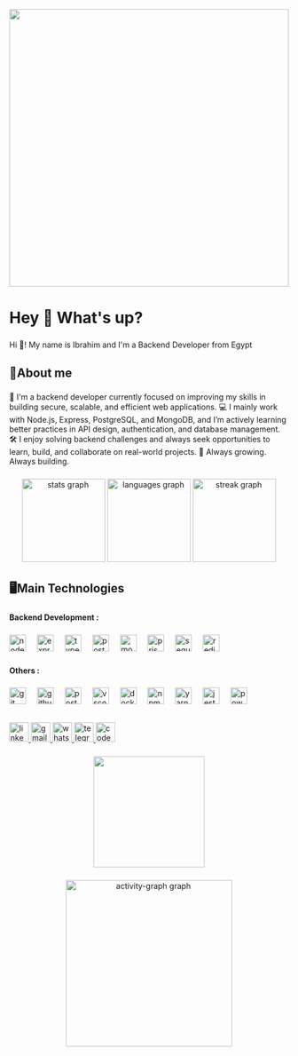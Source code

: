 <div align="center">
  <img height="500" width="100%" src="[https://www.icegif.com/wp-content/uploads/2023/12/icegif-96.gif](https://user-images.githubusercontent.com/74038190/213910845-af37a709-8995-40d6-be59-724526e3c3d7.gif)"  />
</div>

###

<h1 align="left">Hey 👋 What's up?</h1>

###

<p align="left">Hi 👋! My name is Ibrahim and I'm a Backend Developer from Egypt</p>

###

<h2 align="left">🤗About me</h2>

###

<p align="left">🚀 I'm a backend developer currently focused on improving my skills in building secure, scalable, and efficient web applications.
💻 I mainly work with Node.js, Express, PostgreSQL, and MongoDB, and I’m actively learning better practices in API design, authentication, and database management.
🛠️ I enjoy solving backend challenges and always seek opportunities to learn, build, and collaborate on real-world projects.
🌱 Always growing. Always building.

</p>

###

<div align="center">
  <img src="https://github-readme-stats.vercel.app/api?username=IbrahimMohamed101&hide_title=false&hide_rank=true&show_icons=true&include_all_commits=true&count_private=true&disable_animations=false&theme=dracula&locale=en&hide_border=false" height="150" alt="stats graph"  />
  <img src="https://github-readme-stats.vercel.app/api/top-langs?username=IbrahimMohamed101&locale=en&hide_title=false&layout=compact&card_width=320&langs_count=20&theme=dracula&hide_border=false" height="150" alt="languages graph"  />
  <img src="https://streak-stats.demolab.com?user=IbrahimMohamed101&locale=en&mode=daily&theme=dracula&hide_border=false&border_radius=5" height="150" alt="streak graph"  />
</div>


###

<h2 align="left">🖥️Main Technologies</h2>

###


<h4 align="left">Backend Development :</h4>

###

<div align="left">
  <img src="https://cdn.jsdelivr.net/gh/devicons/devicon/icons/nodejs/nodejs-original.svg" height="30" alt="nodejs logo" />
  <img width="12" />
  <img src="https://skillicons.dev/icons?i=express" height="30" alt="express logo" />
  <img width="12" />
  <img src="https://skillicons.dev/icons?i=typescript" height="30" alt="typescript logo" />
  <img width="12" />
  <img src="https://skillicons.dev/icons?i=postgres" height="30" alt="postgresql logo" />
  <img width="12" />
  <img src="https://skillicons.dev/icons?i=mongodb" height="30" alt="mongodb logo" />
  <img width="12" />
  <img src="https://skillicons.dev/icons?i=prisma" height="30" alt="prisma logo" />
  <img width="12" />
  <img src="https://skillicons.dev/icons?i=sequelize" height="30" alt="sequelize logo" />
  <img width="12" />
  <img src="https://skillicons.dev/icons?i=redis" height="30" alt="redis logo" />
</div>


###

<h4 align="left">Others :</h4>

###

<div align="left">
  <img src="https://cdn.simpleicons.org/git/F05032" height="30" alt="git logo" />
  <img width="12" />
  <img src="https://skillicons.dev/icons?i=github" height="30" alt="github logo" />
  <img width="12" />
  <img src="https://skillicons.dev/icons?i=postman" height="30" alt="postman logo" />
  <img width="12" />
  <img src="https://skillicons.dev/icons?i=vscode" height="30" alt="vscode logo" />
  <img width="12" />
  <img src="https://cdn.jsdelivr.net/gh/devicons/devicon/icons/docker/docker-original.svg" height="30" alt="docker logo" />
  <img width="12" />
  <img src="https://cdn.jsdelivr.net/gh/devicons/devicon/icons/npm/npm-original-wordmark.svg" height="30" alt="npm logo" />
  <img width="12" />
  <img src="https://cdn.jsdelivr.net/gh/devicons/devicon/icons/yarn/yarn-original.svg" height="30" alt="yarn logo" />
  <img width="12" />
  <img src="https://cdn.simpleicons.org/jest/C21325" height="30" alt="jest logo" />
  <img width="12" />
  <img src="https://skillicons.dev/icons?i=powershell" height="30" alt="powershell logo" />
</div>

###

<h2 align="left"></h2>

###

<div align="left">
  <a href="https://www.linkedin.com/in/ibrahim-muhammad-5b7a29232/?locale=en_US/" target="_blank">
    <img src="https://img.shields.io/static/v1?message=LinkedIn&logo=linkedin&label=&color=0077B5&logoColor=white&labelColor=&style=for-the-badge" height="35" alt="linkedin logo"  />
  </a>
  <a href="mailto:hemaatar636@gmail.com" target="_blank">
    <img src="https://img.shields.io/static/v1?message=Gmail&logo=gmail&label=&color=D14836&logoColor=white&labelColor=&style=for-the-badge" height="35" alt="gmail logo"  />
  </a>
  <a href="https://wa.me/21110021106" target="_blank">
    <img src="https://img.shields.io/static/v1?message=Whatsapp&logo=whatsapp&label=&color=25D366&logoColor=white&labelColor=&style=for-the-badge" height="35" alt="whatsapp logo"  />
  </a>
  <a href="https://t.me/hemaatar" target="_blank">
    <img src="https://img.shields.io/static/v1?message=Telegram&logo=telegram&label=&color=2CA5E0&logoColor=white&labelColor=&style=for-the-badge" height="35" alt="telegram logo"  />
  </a>
  <a href="https://codepen.io/Hema-Atar" target="_blank">
    <img src="https://img.shields.io/static/v1?message=Codepen&logo=codepen&label=&color=000000&logoColor=white&labelColor=&style=for-the-badge" height="35" alt="codepen logo"  />
  </a>
</div>

###

<div align="center">
  <img height="200" src="https://gifdb.com/images/high/one-piece-funny-luffy-and-zoro-snkswztgq8yfuckv.webp"  />
</div>

###

<div align="center">
  <img src="https://github-readme-activity-graph.vercel.app/graph?username=IbrahimMohamed&radius=16&theme=react&area=true&order=5" height="300" alt="activity-graph graph"  />
</div>

###
